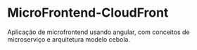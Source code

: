 # MicroFrontend-CloudFront
Aplicação de microfrontend usando angular, com conceitos de microserviço e arquitetura modelo cebola.
